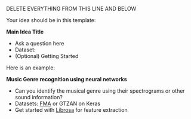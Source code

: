 DELETE EVERYTHING FROM THIS LINE AND BELOW

Your idea should be in this template: 

**Main Idea Title**
- Ask a question here
- Dataset: 
- (Optional) Getting Started

Here is an example: 

**Music Genre recognition using neural networks**

- Can you identify the musical genre using their spectrograms or other sound information?
- Datasets: [FMA](https://github.com/mdeff/fma) or GTZAN on Keras
- Get started with [Librosa](https://librosa.github.io/librosa/index.html) for feature extraction

